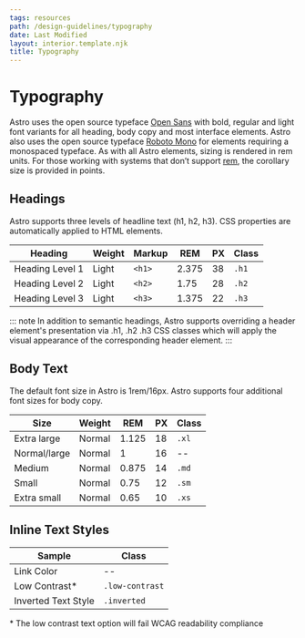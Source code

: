 ```yaml
---
tags: resources
path: /design-guidelines/typography
date: Last Modified
layout: interior.template.njk
title: Typography
---
```


# Typography

Astro uses the open source typeface [Open Sans](https://fonts.google.com/specimen/Open+Sans) with bold, regular and light font variants for all heading, body copy and most interface elements. Astro also uses the open source typeface [Roboto Mono](https://fonts.google.com/specimen/Roboto+Mono) for elements requiring a monospaced typeface. As with all Astro elements, sizing is rendered in rem units. For those working with systems that don’t support [rem](https://developer.mozilla.org/en-US/docs/Learn/CSS/Introduction_to_CSS/Values_and_units#Length_and_size), the corollary size is provided in points.

## Headings

Astro supports three levels of headline text (h1, h2, h3). CSS properties are automatically applied to HTML elements.

| Heading | Weight | Markup | REM   | PX  | Class |
| ------ | ------ | ------ | ----- | --- | ----- |
| Heading Level 1     | Light  | `<h1>` | 2.375 | 38  | `.h1` |
| Heading Level 2     | Light  | `<h2>` | 1.75  | 28  | `.h2` |
| Heading Level 3     | Light  | `<h3>` | 1.375 | 22  | `.h3` |

::: note
In addition to semantic headings, Astro supports overriding a header element's presentation via .h1, .h2 .h3 CSS classes which will apply the visual appearance of the corresponding header element.
:::

## Body Text

The default font size in Astro is 1rem/16px. Astro supports four additional font sizes for body copy.

| Size        | Weight | REM   | PX  | Class |
| ------------- | ------ | ----- | --- | ----- |
| Extra large | Normal | 1.125 | 18  | `.xl` |
| Normal/large | Normal | 1     | 16  | --    |
| Medium | Normal | 0.875 | 14  | `.md` |
| Small | Normal | 0.75  | 12  | `.sm` |
| Extra small | Normal | 0.65  | 10  | `.xs` |

## Inline Text Styles

| Sample              | Class            |
| ------------------- | ---------------- |
| Link Color          | --               |
| Low Contrast\*      | `.low-contrast` |
| Inverted Text Style | `.inverted`      |

\* The low contrast text option will fail WCAG readability compliance
